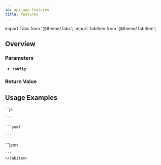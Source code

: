 ```yaml
---
id: api-app-features
title: features
---
```


import Tabs from '@theme/Tabs';
import TabItem from '@theme/TabItem';

## Overview

### Parameters
- **`config`** -  
### Return Value

## Usage Examples

<Tabs>
    <TabItem value="jsonnet" label="Jsonnet" default>
    ```js

    ```
  </TabItem>
  <TabItem value="yaml" label="YAML Output">

    ```yaml

    ```
  </TabItem>
  <TabItem value="json" label="JSON Output">
    ```json

    ```  
    </TabItem>
</Tabs>
